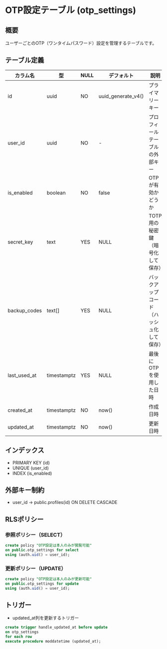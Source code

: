 # OTP設定テーブル (otp_settings)

## 概要
ユーザーごとのOTP（ワンタイムパスワード）設定を管理するテーブルです。

## テーブル定義

| カラム名 | 型 | NULL | デフォルト | 説明 |
|---------|-----|------|------------|------|
| id | uuid | NO | uuid_generate_v4() | プライマリーキー |
| user_id | uuid | NO | - | プロフィールテーブルの外部キー |
| is_enabled | boolean | NO | false | OTPが有効かどうか |
| secret_key | text | YES | NULL | TOTP用の秘密鍵（暗号化して保存） |
| backup_codes | text[] | YES | NULL | バックアップコード（ハッシュ化して保存） |
| last_used_at | timestamptz | YES | NULL | 最後にOTPを使用した日時 |
| created_at | timestamptz | NO | now() | 作成日時 |
| updated_at | timestamptz | NO | now() | 更新日時 |

## インデックス

- PRIMARY KEY (id)
- UNIQUE (user_id)
- INDEX (is_enabled)

## 外部キー制約

- user_id → public.profiles(id) ON DELETE CASCADE

## RLSポリシー

### 参照ポリシー（SELECT）
```sql
create policy "OTP設定は本人のみが閲覧可能"
on public.otp_settings for select
using (auth.uid() = user_id);
```

### 更新ポリシー（UPDATE）
```sql
create policy "OTP設定は本人のみが更新可能"
on public.otp_settings for update
using (auth.uid() = user_id);
```

## トリガー

- updated_at列を更新するトリガー
```sql
create trigger handle_updated_at before update
on otp_settings
for each row
execute procedure moddatetime (updated_at);
``` 